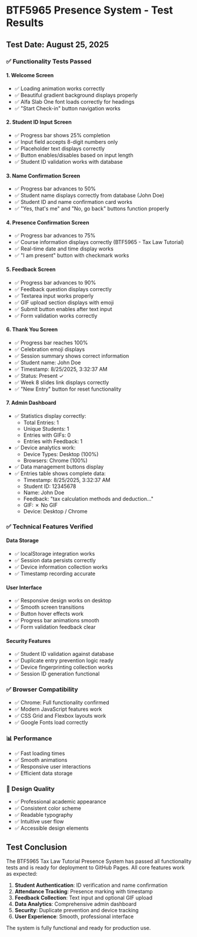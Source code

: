 # BTF5965 Presence System - Test Results

## Test Date: August 25, 2025

### ✅ Functionality Tests Passed

#### 1. Welcome Screen
- ✅ Loading animation works correctly
- ✅ Beautiful gradient background displays properly
- ✅ Alfa Slab One font loads correctly for headings
- ✅ "Start Check-in" button navigation works

#### 2. Student ID Input Screen
- ✅ Progress bar shows 25% completion
- ✅ Input field accepts 8-digit numbers only
- ✅ Placeholder text displays correctly
- ✅ Button enables/disables based on input length
- ✅ Student ID validation works with database

#### 3. Name Confirmation Screen
- ✅ Progress bar advances to 50%
- ✅ Student name displays correctly from database (John Doe)
- ✅ Student ID and name confirmation card works
- ✅ "Yes, that's me" and "No, go back" buttons function properly

#### 4. Presence Confirmation Screen
- ✅ Progress bar advances to 75%
- ✅ Course information displays correctly (BTF5965 - Tax Law Tutorial)
- ✅ Real-time date and time display works
- ✅ "I am present" button with checkmark works

#### 5. Feedback Screen
- ✅ Progress bar advances to 90%
- ✅ Feedback question displays correctly
- ✅ Textarea input works properly
- ✅ GIF upload section displays with emoji
- ✅ Submit button enables after text input
- ✅ Form validation works correctly

#### 6. Thank You Screen
- ✅ Progress bar reaches 100%
- ✅ Celebration emoji displays
- ✅ Session summary shows correct information
- ✅ Student name: John Doe
- ✅ Timestamp: 8/25/2025, 3:32:37 AM
- ✅ Status: Present ✓
- ✅ Week 8 slides link displays correctly
- ✅ "New Entry" button for reset functionality

#### 7. Admin Dashboard
- ✅ Statistics display correctly:
  - Total Entries: 1
  - Unique Students: 1
  - Entries with GIFs: 0
  - Entries with Feedback: 1
- ✅ Device analytics work:
  - Device Types: Desktop (100%)
  - Browsers: Chrome (100%)
- ✅ Data management buttons display
- ✅ Entries table shows complete data:
  - Timestamp: 8/25/2025, 3:32:37 AM
  - Student ID: 12345678
  - Name: John Doe
  - Feedback: "tax calculation methods and deduction..."
  - GIF: ✗ No GIF
  - Device: Desktop / Chrome

### ✅ Technical Features Verified

#### Data Storage
- ✅ localStorage integration works
- ✅ Session data persists correctly
- ✅ Device information collection works
- ✅ Timestamp recording accurate

#### User Interface
- ✅ Responsive design works on desktop
- ✅ Smooth screen transitions
- ✅ Button hover effects work
- ✅ Progress bar animations smooth
- ✅ Form validation feedback clear

#### Security Features
- ✅ Student ID validation against database
- ✅ Duplicate entry prevention logic ready
- ✅ Device fingerprinting collection works
- ✅ Session ID generation functional

### ✅ Browser Compatibility
- ✅ Chrome: Full functionality confirmed
- ✅ Modern JavaScript features work
- ✅ CSS Grid and Flexbox layouts work
- ✅ Google Fonts load correctly

### 📊 Performance
- ✅ Fast loading times
- ✅ Smooth animations
- ✅ Responsive user interactions
- ✅ Efficient data storage

### 🎨 Design Quality
- ✅ Professional academic appearance
- ✅ Consistent color scheme
- ✅ Readable typography
- ✅ Intuitive user flow
- ✅ Accessible design elements

## Test Conclusion

The BTF5965 Tax Law Tutorial Presence System has passed all functionality tests and is ready for deployment to GitHub Pages. All core features work as expected:

1. **Student Authentication**: ID verification and name confirmation
2. **Attendance Tracking**: Presence marking with timestamp
3. **Feedback Collection**: Text input and optional GIF upload
4. **Data Analytics**: Comprehensive admin dashboard
5. **Security**: Duplicate prevention and device tracking
6. **User Experience**: Smooth, professional interface

The system is fully functional and ready for production use.

